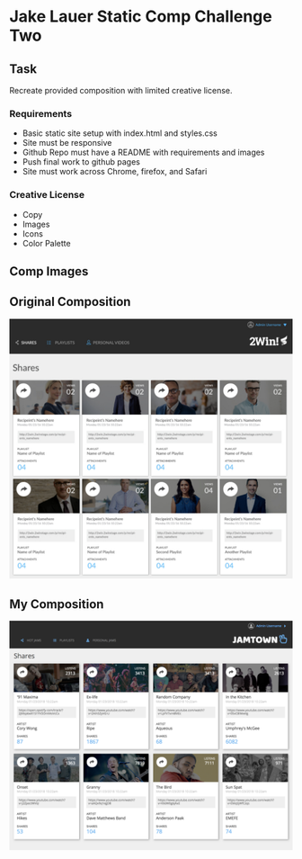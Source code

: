 # Jake Lauer Static Comp Challenge Two

## Task

 Recreate provided composition with limited creative license.
 
 ### Requirements
 
  - Basic static site setup with index.html and styles.css
  - Site must be responsive
  - Github Repo must have a README with requirements and images
  - Push final work to github pages
  - Site must work across Chrome, firefox, and Safari
  
 ### Creative License
 
  - Copy
  - Images
  - Icons
  - Color Palette
  
  ## Comp Images
  
 
  ## Original Composition
  ![Original Comp](OG-Comp.png)
  
  ## My Composition
  ![My Compy](JL-Comp.png)

